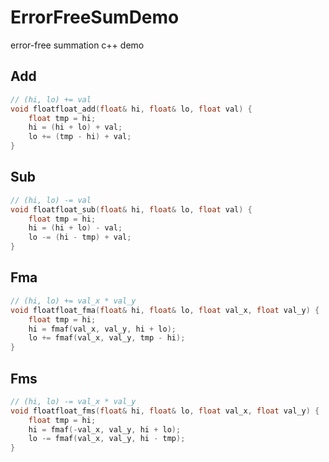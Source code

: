 # ErrorFreeSumDemo
 error-free summation c++ demo

## Add
```cpp
// (hi, lo) += val
void floatfloat_add(float& hi, float& lo, float val) {
    float tmp = hi;
    hi = (hi + lo) + val;
    lo += (tmp - hi) + val;
}
```

## Sub
```cpp
// (hi, lo) -= val
void floatfloat_sub(float& hi, float& lo, float val) {
    float tmp = hi;
    hi = (hi + lo) - val;
    lo -= (hi - tmp) + val;
}
```

## Fma
```cpp
// (hi, lo) += val_x * val_y
void floatfloat_fma(float& hi, float& lo, float val_x, float val_y) {
    float tmp = hi;
    hi = fmaf(val_x, val_y, hi + lo);
    lo += fmaf(val_x, val_y, tmp - hi);
}
```

## Fms
```cpp
// (hi, lo) -= val_x * val_y
void floatfloat_fms(float& hi, float& lo, float val_x, float val_y) {
    float tmp = hi;
    hi = fmaf(-val_x, val_y, hi + lo);
    lo -= fmaf(val_x, val_y, hi - tmp);
}
```
